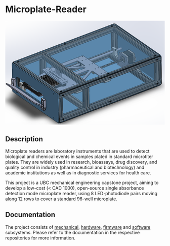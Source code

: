 # Microplate-Reader

![](./assets/solidworks_view.png)

<!-- TODO: D&ID Poster -->

## Description

Microplate readers are laboratory instruments that are used to detect biological and chemical events
in samples plated in standard microtiter plates. They are widely used in research, bioassays, drug
discovery, and quality control in industry (pharmaceutical and biotechnology) and academic institutions
as well as in diagnostic services for health care.

This project is a UBC mechanical engineering capstone project, aiming to develop a low-cost (< CAD 1000), open-source single absorbance detection mode microplate reader, using 8 LED-photodiode pairs moving along 12 rows to cover a standard 96-well microplate.

## Documentation

The project consists of [mechanical](https://github.com/UBC-MECH2024-Capstone-Team14/Microplate-Reader-Mechanical), [hardware](https://github.com/UBC-MECH2024-Capstone-Team14/Microplate-Reader-Hardware), [firmware](https://github.com/UBC-MECH2024-Capstone-Team14/Microplate-Reader-Firmware) and [software](https://github.com/UBC-MECH2024-Capstone-Team14/Microplate-Reader-Software) subsystems. Please refer to the documentation in the respective repositories for more information.
